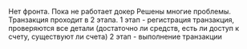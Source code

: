 Нет фронта. Пока не работает докер
Решены многие проблемы.
Транзакция проходит в 2 этапа. 
1 этап - регистрация транзакция, проверяются все детали (достаточно ли средств, есть ли доступ к счету, существуют ли счета)
2 этап - выполнение транзакции
